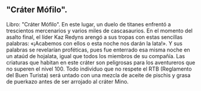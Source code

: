## "Cráter Mófilo".
Libro: "Cráter Mófilo".
En este lugar, un duelo de titanes enfrentó a trescientos mercenarios y varios miles de cascasaurios. En el momento del asalto final, el líder Kaz Redyns arengó a sus tropas con estas sencillas palabras: «¡Acabemos con ellos o esta noche nos darán la lata!».
Y sus palabras se revelarían proféticas, pues fue enterrado esa misma noche en un ataúd de hojalata, igual que todos los miembros de su compañía.
Las criaturas que habitan en este cráter son peligrosas para los aventureros que no superen el nivel 100.
Todo individuo que no respete el RTB (Reglamento del Buen Turista) será untado con una mezcla de aceite de pischis y grasa de puerkazo antes de ser arrojado al cráter Mino.